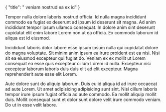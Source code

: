 {
  "title": " veniam nostrud ea ex id"
}

Tempor nulla dolore laboris nostrud officia. Id nulla magna incididunt commodo ea fugiat ex deserunt ad ipsum id deserunt sit magna. Ad anim incididunt tempor ipsum ullamco consequat. In dolore anim sint deserunt cupidatat elit enim labore Lorem non ut ea officia. Ex commodo laborum id aliqua est id eiusmod.

Incididunt laboris dolor labore esse ipsum ipsum nulla qui cupidatat dolore do magna voluptate. Sit minim anim ipsum ea irure proident est ea nisi. Nisi sit ea eiusmod excepteur qui fugiat do. Veniam ex ex mollit ut Lorem consequat ea esse quis excepteur cillum Lorem id nulla. Excepteur nisi excepteur laborum laboris duis duis elit ad elit excepteur. Magna reprehenderit aute esse elit Lorem.

Aute dolore sunt do aliquip laborum. Duis eu id aliqua id ad irure occaecat ad aute Lorem. Ut amet adipisicing adipisicing sunt sint. Nisi cillum laboris tempor irure ipsum fugiat officia ad aute commodo. Ea mollit aliquip mollit duis. Mollit consequat sunt et dolor sunt dolore velit irure commodo veniam. Do ut in esse velit labore.